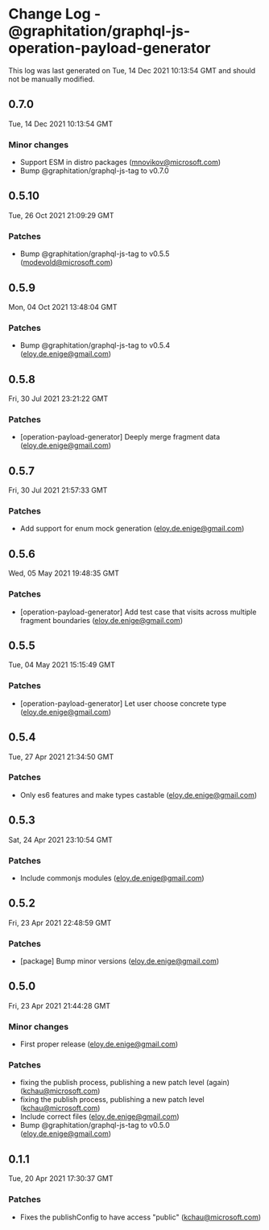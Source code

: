 # Change Log - @graphitation/graphql-js-operation-payload-generator

This log was last generated on Tue, 14 Dec 2021 10:13:54 GMT and should not be manually modified.

<!-- Start content -->

## 0.7.0

Tue, 14 Dec 2021 10:13:54 GMT

### Minor changes

- Support ESM in distro packages (mnovikov@microsoft.com)
- Bump @graphitation/graphql-js-tag to v0.7.0

## 0.5.10

Tue, 26 Oct 2021 21:09:29 GMT

### Patches

- Bump @graphitation/graphql-js-tag to v0.5.5 (modevold@microsoft.com)

## 0.5.9

Mon, 04 Oct 2021 13:48:04 GMT

### Patches

- Bump @graphitation/graphql-js-tag to v0.5.4 (eloy.de.enige@gmail.com)

## 0.5.8

Fri, 30 Jul 2021 23:21:22 GMT

### Patches

- [operation-payload-generator] Deeply merge fragment data (eloy.de.enige@gmail.com)

## 0.5.7

Fri, 30 Jul 2021 21:57:33 GMT

### Patches

- Add support for enum mock generation (eloy.de.enige@gmail.com)

## 0.5.6

Wed, 05 May 2021 19:48:35 GMT

### Patches

- [operation-payload-generator] Add test case that visits across multiple fragment boundaries (eloy.de.enige@gmail.com)

## 0.5.5

Tue, 04 May 2021 15:15:49 GMT

### Patches

- [operation-payload-generator] Let user choose concrete type (eloy.de.enige@gmail.com)

## 0.5.4

Tue, 27 Apr 2021 21:34:50 GMT

### Patches

- Only es6 features and make types castable (eloy.de.enige@gmail.com)

## 0.5.3

Sat, 24 Apr 2021 23:10:54 GMT

### Patches

- Include commonjs modules (eloy.de.enige@gmail.com)

## 0.5.2

Fri, 23 Apr 2021 22:48:59 GMT

### Patches

- [package] Bump minor versions (eloy.de.enige@gmail.com)

## 0.5.0

Fri, 23 Apr 2021 21:44:28 GMT

### Minor changes

- First proper release (eloy.de.enige@gmail.com)

### Patches

- fixing the publish process, publishing a new patch level (again) (kchau@microsoft.com)
- fixing the publish process, publishing a new patch level (kchau@microsoft.com)
- Include correct files (eloy.de.enige@gmail.com)
- Bump @graphitation/graphql-js-tag to v0.5.0 (eloy.de.enige@gmail.com)

## 0.1.1

Tue, 20 Apr 2021 17:30:37 GMT

### Patches

- Fixes the publishConfig to have access "public" (kchau@microsoft.com)
